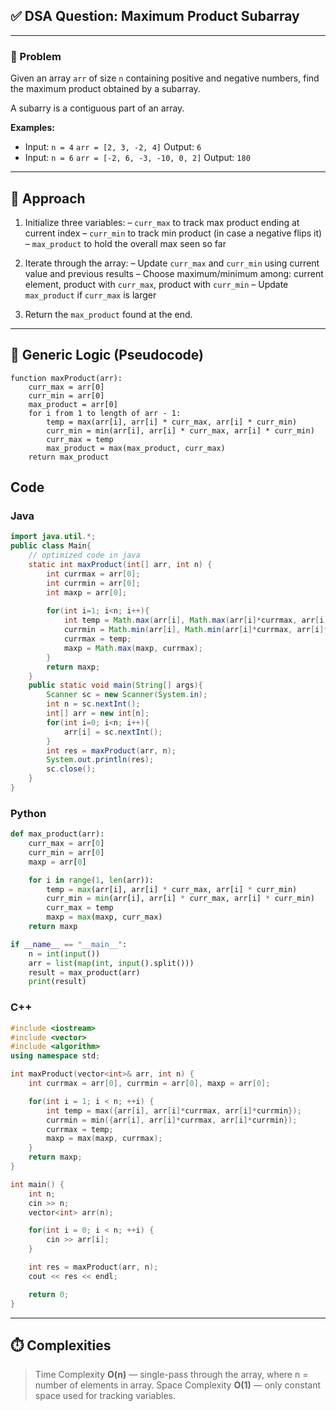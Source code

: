 ## ✅ DSA Question: Maximum Product Subarray

---

### 🧠 Problem  
Given an array `arr` of size `n` containing positive and negative numbers, find the maximum product obtained by a subarray. 

A subarry is a contiguous part of an array.

**Examples:**  
- Input: 
  `n = 4`
  `arr = [2, 3, -2, 4]` 
  Output: `6`  
- Input: 
  `n = 6`
  `arr = [-2, 6, -3, -10, 0, 2]` 
  Output: `180`

---

## 🧭 Approach

1. Initialize three variables: 
   – `curr_max` to track max product ending at current index – `curr_min` to track min product (in case a negative flips it) 
   – `max_product` to hold the overall max seen so far

2. Iterate through the array: 
   – Update `curr_max` and `curr_min` using current value and previous results 
   – Choose maximum/minimum among: current element, product with `curr_max`, product with `curr_min` 
   – Update `max_product` if `curr_max` is larger

3. Return the `max_product` found at the end.

---

## 🔁 Generic Logic (Pseudocode)
```plaintext
function maxProduct(arr):
    curr_max = arr[0]
    curr_min = arr[0]
    max_product = arr[0]
    for i from 1 to length of arr - 1:
        temp = max(arr[i], arr[i] * curr_max, arr[i] * curr_min)
        curr_min = min(arr[i], arr[i] * curr_max, arr[i] * curr_min)
        curr_max = temp
        max_product = max(max_product, curr_max)
    return max_product
```

## Code

### Java
```java
import java.util.*;
public class Main{
    // optimized code in java
    static int maxProduct(int[] arr, int n) {
        int currmax = arr[0];
        int currmin = arr[0];
        int maxp = arr[0];
        
        for(int i=1; i<n; i++){
            int temp = Math.max(arr[i], Math.max(arr[i]*currmax, arr[i]*currmin));
            currmin = Math.min(arr[i], Math.min(arr[i]*currmax, arr[i]*currmin));
            currmax = temp;
            maxp = Math.max(maxp, currmax);
        }
        return maxp;
    }
    public static void main(String[] args){
        Scanner sc = new Scanner(System.in);
        int n = sc.nextInt();
        int[] arr = new int[n];
        for(int i=0; i<n; i++){
            arr[i] = sc.nextInt();
        }
        int res = maxProduct(arr, n);
        System.out.println(res);
        sc.close();
    }
}
```

### Python 
```python
def max_product(arr):
    curr_max = arr[0]
    curr_min = arr[0]
    maxp = arr[0]

    for i in range(1, len(arr)):
        temp = max(arr[i], arr[i] * curr_max, arr[i] * curr_min)
        curr_min = min(arr[i], arr[i] * curr_max, arr[i] * curr_min)
        curr_max = temp
        maxp = max(maxp, curr_max)
    return maxp

if __name__ == "__main__":
    n = int(input())
    arr = list(map(int, input().split()))
    result = max_product(arr)
    print(result)

```

### C++
```cpp
#include <iostream>
#include <vector>
#include <algorithm>
using namespace std;

int maxProduct(vector<int>& arr, int n) {
    int currmax = arr[0], currmin = arr[0], maxp = arr[0];

    for(int i = 1; i < n; ++i) {
        int temp = max({arr[i], arr[i]*currmax, arr[i]*currmin});
        currmin = min({arr[i], arr[i]*currmax, arr[i]*currmin});
        currmax = temp;
        maxp = max(maxp, currmax);
    }
    return maxp;
}

int main() {
    int n;
    cin >> n;
    vector<int> arr(n);

    for(int i = 0; i < n; ++i) {
        cin >> arr[i];
    }

    int res = maxProduct(arr, n);
    cout << res << endl;

    return 0;
}

```
---
## ⏱️ Complexities
 >Time Complexity
**O(n)** — single-pass through the array, where n = number of elements in array.
 >Space Complexity
**O(1)** — only constant space used for tracking variables.